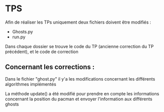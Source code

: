 # TPS

Afin de réaliser les TPs uniquement deux fichiers doivent être modifiés :

- Ghosts.py
- run.py

Dans chaque dossier se trouve le code du TP (ancienne correction du TP précédent), et le code de correction

## Concernant les corrections :

Dans le fichier "ghost.py" il y'a les modifications concernant les différents algorithmes implémentés

La méthode update() a été modifié pour prendre en compte les informations concernant la position du pacman et envoyer l'information
aux différents ghosts